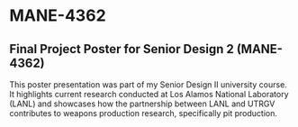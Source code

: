# MANE-4362

## Final Project Poster for Senior Design 2 (MANE-4362)

This poster presentation was part of my Senior Design II university course. It highlights current research conducted at Los Alamos National Laboratory (LANL) and showcases how the partnership between LANL and UTRGV contributes to weapons production research, specifically pit production.
